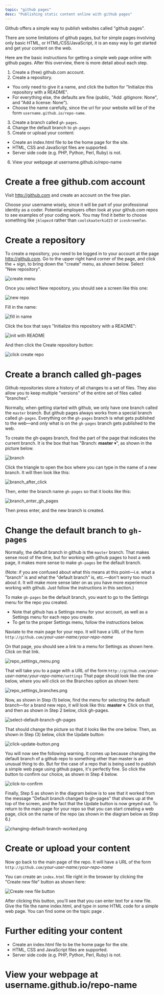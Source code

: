 ```yaml
---
topic: "github pages"
desc: "Publishing static content online with github pages"
---
```


Github offers a simple way to publish websites called "github pages".  

There are some limitations of github pages, but for simple pages involving only basic HTML, or HTML/CSS/JavaScript, it is an easy way to get started and get your content on the web.

Here are the basic instructions for getting a simple web page online with github pages.   After this overview, there is more detail about each step.

1.  Create a (free) github.com account.
2.  Create a repository.  
   * You only need to give it a name, and click the button for "Initialize this repository with a README".   
   * For everything else, the defaults are fine (public, "Add .gitignore: None", and "Add a license: None").
   * Choose the name carefully, since the url for your website will be of the form `username.github.io/repo-name`. 
3.  Create a branch called `gh-pages`.
4.  Change the default branch to `gh-pages`
5.  Create or upload your content:
   * Create an index.html file to be the home page for the site.
   * HTML, CSS and JavaScript files are supported.  
   * Server side code (e.g. PHP, Python, Perl, Ruby) is not.
6.  View your webpage at username.github.io/repo-name

# Create a free github.com account

Visit <http://github.com> and create an account on the free plan.

Choose your username wisely, since it will be part of your professional identity as a coder.  Potential employers often look at your github.com repos to see examples of your coding work.  You may find it better to choose something like `jklopez4` rather than `coolskaaterkid23` or `iceskreemfan`.  

# Create a repository

To create a repository, you need to be logged in to your account at the
page <http://github.com>.  Go to the upper right hand corner of the page,
and click the + sign, to bring down the "create" menu, as shown below.  Select "New&nbsp;repository".

![create menu](create_menu.png)

Once you select New repository, you should see a screen like this one:

![new repo](new_repo_50pct.png)

Fill in the name:

![fill in name](fill_in_name.png)

Click the box that says "Initialize this repository with a README":

![init with README](init_with_README.png)

And then click the Create repository button:

![click create repo](click_create_repo.png)

# Create a branch called gh-pages

Github repositories store a history of all changes to a set of files.  They also allow you to keep multiple "versions" of the entire set of files called "branches".

Normally, when getting started with github, we only have one branch called the `master` branch.  But github pages always works from a special branch called `gh-pages`.  Everything on the `gh-pages` branch is what gets published to the web&mdash;and <em>only</em> what is on the `gh-pages` branch gets published to the web.

To create the gh-pages branch, find the part of the page that indicates the current branch.  It is the box that has "Branch: <b>master</b>&nbsp;<span>&#9662;</span>", as shown in the picture below.

![branch](branch.png)

Click the triangle to open the box where you can type in the name of a new branch.  It will then look like this:

![branch_after_click](branch_after_click.png)


Then, enter the branch name `gh-pages` so that it looks like this:

![branch_enter_gh_pages](branch_enter_gh_pages.png)

Then press enter, and the new branch is created.

# Change the default branch to `gh-pages`

Normally, the default branch in github is the `master` branch.   That makes sense most of the time, but for working with github pages to host a web page, it makes more sense to make `gh-pages` be the default branch.

(Note: if you are confused about what this means at this
point&mdash;i.e. what a "branch" is and what the "default branch" is,
etc.&mdash;don't worry too much about it.  It will make more sense
later on as you have more experience working with github.  Just follow
the instructions in this section.)

To make `gh-pages` be the default branch, you want to go to the Settings menu
for the repo you created.

* Note that github has a Settings menu for your account, as well as a Settings menu for each repo you create.
* To get to the proper Settings menu, follow the instructions below.

Naviate to the main page for your repo.  It will have a URL of the form `http://github.com/`<em>your-user-name</em>`/`<em>your-repo-name</em>

On that page, you should see a link to a menu for Settings as shown here. Click on that link.  

![repo_settings_menu.png](repo_settings_menu_50pct.png)

That will take you to a page with a URL of the form `http://github.com/`<em>your-user-name</em>`/`<em>your-repo-name</em>`/settings`  That page should look like the one below, where you will click on the Branches option as shown here:

![repo_settings_branches.png](repo_settings_branches_50pct.png)

Now, as shown in Step (1) below, find the menu for selecting the default branch&mdash;for a brand new repo, it will look like this:  <b>master</b>&nbsp;<span>&#9662;</span>.  Click on that, and then as shown in Step 2 below, click gh-pages.

![select-default-branch-gh-pages](select-default-branch-gh-pages.png)

That should change the picture so that it looks like the one below.   Then, as shown in Step (3) below, click the Update button:

![click-update-button.png](click-update-button.png)

You will now see the following warning.   It comes up because changing the default branch of a github repo to something other than master is an unusual thing to do.  But for the case of a repo that is being used to publish a simple web page using github pages, it's perfectly fine.  So click the button to confirm our choice, as shown in Step&nbsp;4 below.

![click-to-confirm](click_to_confirm.png)


Finally, Step 5 as shown in the diagram below is to see that it worked from the message "Default branch changed to gh-pages" that shows up at the top of the screen, and the fact that the Update button is now greyed out.  To return to the main page for your repo so that you can start creating a web page, click on the name of the repo (as shown in the diagram below as Step 6.)

![changing-default-branch-worked.png](changing-default-branch-worked.png)


# Create or upload your content

Now go back to the main page of the repo.   It will have a URL of the form `http://github.com/`<em>your-user-name</em>`/`<em>your-repo-name</em>

You can create an `index.html` file right in the browser by clicking the "Create new file" button as shown here:

![Create new file button](create-new-file-button-50pct.png)

After clicking this button, you'll see that you can enter text for a new file. Give the file the name index.html, and type in some HTML code for a simple web page.   You can find some on the topic page <span data-topic="html"></span>.


# Further editing your content

* Create an index.html file to be the home page for the site.
* HTML, CSS and JavaScript files are supported.  
* Server side code (e.g. PHP, Python, Perl, Ruby) is not.

# View your webpage at username.github.io/repo-name

